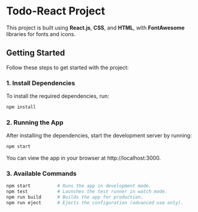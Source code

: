 # Todo-React Project

This project is built using **React.js**, **CSS**, and **HTML**, with **FontAwesome** libraries for fonts and icons.

## Getting Started

Follow these steps to get started with the project:

### 1. Install Dependencies

To install the required dependencies, run:

```bash
npm install
```

### 2. Running the App
After installing the dependencies, start the development server by running:

```bash
npm start
```

You can view the app in your browser at http://localhost:3000.

### 3. Available Commands
```bash
npm start          # Runs the app in development mode.
npm test           # Launches the test runner in watch mode.
npm run build      # Builds the app for production.
npm run eject      # Ejects the configuration (advanced use only).
```
